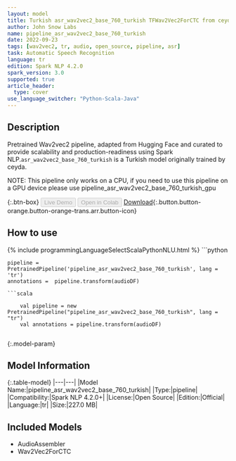 ```yaml
---
layout: model
title: Turkish asr_wav2vec2_base_760_turkish TFWav2Vec2ForCTC from ceyda
author: John Snow Labs
name: pipeline_asr_wav2vec2_base_760_turkish
date: 2022-09-23
tags: [wav2vec2, tr, audio, open_source, pipeline, asr]
task: Automatic Speech Recognition
language: tr
edition: Spark NLP 4.2.0
spark_version: 3.0
supported: true
article_header:
  type: cover
use_language_switcher: "Python-Scala-Java"
---
```


## Description

Pretrained Wav2vec2  pipeline, adapted from Hugging Face and curated to provide scalability and production-readiness using Spark NLP.`asr_wav2vec2_base_760_turkish` is a Turkish model originally trained by ceyda.

NOTE: This pipeline only works on a CPU, if you need to use this pipeline on a GPU device please use pipeline_asr_wav2vec2_base_760_turkish_gpu

{:.btn-box}
<button class="button button-orange" disabled>Live Demo</button>
<button class="button button-orange" disabled>Open in Colab</button>
[Download](https://s3.amazonaws.com/auxdata.johnsnowlabs.com/public/models/pipeline_asr_wav2vec2_base_760_turkish_tr_4.2.0_3.0_1663968549674.zip){:.button.button-orange.button-orange-trans.arr.button-icon}

## How to use



<div class="tabs-box" markdown="1">
{% include programmingLanguageSelectScalaPythonNLU.html %}
```python

    pipeline = PretrainedPipeline('pipeline_asr_wav2vec2_base_760_turkish', lang = 'tr')
    annotations =  pipeline.transform(audioDF)
    
```
```scala

    val pipeline = new PretrainedPipeline("pipeline_asr_wav2vec2_base_760_turkish", lang = "tr")
    val annotations = pipeline.transform(audioDF)
    
```
</div>

{:.model-param}
## Model Information

{:.table-model}
|---|---|
|Model Name:|pipeline_asr_wav2vec2_base_760_turkish|
|Type:|pipeline|
|Compatibility:|Spark NLP 4.2.0+|
|License:|Open Source|
|Edition:|Official|
|Language:|tr|
|Size:|227.0 MB|

## Included Models

- AudioAssembler
- Wav2Vec2ForCTC